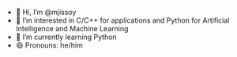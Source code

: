 - 👋 Hi, I’m @mjissoy
- 👀 I’m interested in C/C++ for applications and Python for Artificial Intelligence and Machine Learning
- 🌱 I’m currently learning Python
- 😄 Pronouns: he/him

<!---
mjissoy/mjissoy is a ✨ special ✨ repository because its `README.md` (this file) appears on your GitHub profile.
You can click the Preview link to take a look at your changes.
--->

